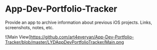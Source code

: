 # App-Dev-Portfolio-Tracker
Provide an app to archive information about previous iOS projects. Links, screenshots, notes, etc. 

![Main View]https://github.com/art4everyan/App-Dev-Portfolio-Tracker/blob/master/LYDAppDevPortfolioTracker/Main.png
